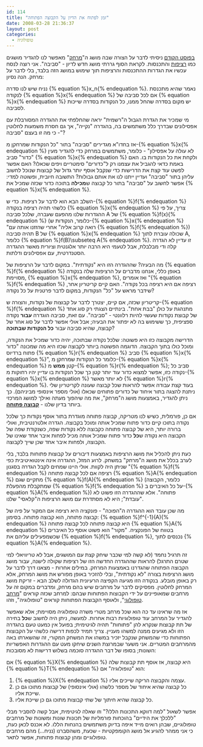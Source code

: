 ```yaml
---
id: 114
title: "זמן לפתוח את הדיון על הקבוצה הפתוחה"
date: 2008-03-28 21:36:37
layout: post
categories: 
  - טופולוגיה
---
```

<a href="http://www.gadial.net/?p=113">בפוסט הקודם</a> ניסיתי לדבר על הצורה שבה מושג ה"<a href="http://he.wikipedia.org/wiki/%D7%9E%D7%98%D7%A8%D7%99%D7%A7%D7%94">מרחק</a>" מאפשר לנו להגדיר מושגים כמו <a href="http://he.wikipedia.org/wiki/%D7%A8%D7%A6%D7%99%D7%A4%D7%95%D7%AA">רציפות</a> והתכנסות. לקראת הסוף גררתי מושג חדש לדיון - "סביבה". אני רוצה לנסח עכשיו את הגדרות ההתכנסות והרציפות תוך שימוש במושג הזה בלבד, בלי לדבר על מרחק. הנה נסיון:

נניח שיש לנו סדרה {% equation %}x_n{% endequation %}. נאמר שהיא מתכנסת לנקודה {% equation %}x{% endequation %} אם לכל סביבה של {% equation %}x{% endequation %} יש מקום בסדרה שהחל ממנו, כל הנקודות בסדרה שייכות לסביבה.

מי שמכיר את הגדרת הגבול ה"רשמית" יראה שהחלפתי את ההגדרה המסורבלת עם אפסילונים שבדרך כלל משתמשים בה, בהגדרה "נקייה", אך גם חסרת משמעות לחלוטין - כי מה זו בעצם "סביבה"?

אז בחדו"א מגדירים "סביבה" בתור "כל הנקודות שמרחקן מ-{% equation %}x{% endequation %} לא עולה על אפסילון" - כלומר, משתמשים במרחק כדי להגדיר מעין "כדור" סביב {% equation %}x{% endequation %} ולקחת את כל הנקודות בו. האם באמת כדאי להגביל את עצמנו רק ל"כדורים" סימטריים ויפים שכאלו? האם אפשר לפשט עוד קצת את הדרישות כדי שנקבל אוסף יותר גדול של קבוצות שנוכל לחשוב עליהן בתור "סביבה" ועדיין ייתנו לנו את אותם גבולות? התשובה חיובית, ופשוטה למדי: אפשר לחשוב על "סביבה" בתור כל קבוצה ש<strong>מכילה</strong> בתוכה כדור שכזה שמכיל את {% equation %}x{% endequation %}.

השלב הבא הוא לדבר על רציפות. כדי ש-{% equation %}f{% endequation %} כלשהי תהיה רציפה בנקודה {% equation %}x{% endequation %} צריך, על פי ההגדרות שלנו מהפעם שעברה, שלכל סביבה A של {% equation %}f(x){% endequation %} (כלומר, הנקודות ש-{% equation %}x{% endequation %} "רואה קרוב אליה"  אחרי שהזזנו אותה עם {% equation %}f{% endequation %}) תהיה סביבה B של {% equation %}x{% endequation %} שכולה עוברת לתוך A, כלומר {% equation %}f(B)\subseteq A{% endequation %}. זו עדיין לא הגדרה קלה ודי מבלבלת, אבל לטעמי היא הרבה יותר אלגנטית וציורית מאשר ההגדרה הסטנדרטית, עם אפסילונים ודלתות.

מה הבעיה? שההגדרה הזו היא "נקודתית". במקום לדבר על הרציפות של {% equation %}f{% endequation %} באופן כללי, אנחנו מדברים על הרציפות שלה בנקודה מסויימת, {% equation %}x{% endequation %}, ואז אומרים "{% equation %}f{% endequation %} רציפה אם היא רציפה בכל נקודה". האם קיים קריטריון אחר, שידבר מראש על "כל" הנקודות, במקום לדבר פרטנית על כל נקודה?

קריטריון שכזה, אם קיים, יצטרך לדבר על קבוצות של נקודות, והצורה ש-{% equation %}f{% endequation %} מתנהגת על כולן "בבת אחת". בינתיים הצגתי רק סוג אחד של קבוצת נקודות שעשוי להיות רלוונטי - "סביבה". עם זאת, סביבה הוגדרה <strong>עבור</strong> נקודה ספציפית, כך ששימוש בה לא יפתור את הבעיה; אבל אולי אפשר לדבר על סוג אחר של קבוצה, שהיא סביבה עבור <strong>כל הנקודות שבתוכה</strong>?

הדרישה מקבוצה כזו היא פשוטה: שלכל נקודה שבתוכה, יהיה כדור שמכיל את הנקודה, ומוכל כולו בתוך הקבוצה. הדוגמה הפשוטה ביותר לקבוצה שכזו היא מה שמכונה "כדור פתוח ברדיוס {% equation %}r{% endequation %} סביב {% equation %}x{% endequation %}", כלומר כל הנקודות שמרחקן מ-{% equation %}x{% endequation %} קטן <strong>ממש</strong> מ-{% equation %}r{% endequation %}; סביב כל נקודה כזו, אפשר למצוא כדור עוד יותר קטן כך שכל הנקודות בו עדיין יהיו רחוקות מ-{% equation %}x{% endequation %} לא יותר מאשר {% equation %}r{% endequation %}. בעוד קצת עבודה אפשר להראות שכל קבוצה שעונה לקריטריון שלי ניתנת להצגה בתור איחוד של כדורים פתוחים שכאלו (אולי מספר אינסופי מביניהם). כך ניתן להגדיר, באמצעות מושג ה"מרחק", את מה שיהפוך מעתה ואילך למושג המרכזי ביותר בדיון שלנו - <a href="http://he.wikipedia.org/wiki/%D7%A7%D7%91%D7%95%D7%A6%D7%94_%D7%A4%D7%AA%D7%95%D7%97%D7%94"><strong>קבוצה פתוחה</strong></a>.

אם כן, פורמלית, כשיש לנו מטריקה, קבוצה פתוחה מוגדרת בתור אוסף נקודות כך שלכל נקודה בתוכו קיים כדור פתוח שמכיל אותה ומוכל בקבוצה. הגדרה אלטרנטיבית, ואולי ברורה יותר, היא של קבוצה פתוחה כקבוצה ללא נקודות שפה, כשנקודת שפה של הקבוצה היא נקודה ש<strong>כל</strong> כדור פתוח שמכיל אותה מכיל לפחות איבר אחד שאינו של הקבוצה, ולפחות איבר אחד שכן שייך לקבוצה.

כעת ניתן להכליל את מושג הרציפות באמצעות דיבורים על קבוצות פתוחות בלבד, בלי לערב בכלל את מושג ה"מרחק" במשחק. לרוע המזל, ההגדרה אינה אינטואיטיבית כפי שניתן היה לקוות. אולי היינו שמחים לקבל הגדרה בסגנון "{% equation %}f{% endequation %} רציפה אם לכל קבוצה פתוחה {% equation %}A{% endequation %} מתקיים שגם {% equation %}f(A){% endequation %} (כלומר, הקבוצה שמתקבלת מהפעלת {% equation %}f{% endequation %} על כל האיברים ב-{% equation %}A{% endequation %}) פתוחה". אלא שההגדרה הזו פשוט לא "עובדת"; היא לא מסתדרת עם מושג הרציפות ה"קלאסי" שלנו.

מה שכן עובד הוא ההגדרה ה"הפוכה" - פונקציה היא רציפה אם המקור על פיה של קבוצה פתוחה, הוא קבוצה פתוחה. בסימון: {% equation %}f^{-1}(A){% endequation %} היא קבוצה פתוחה לכל קבוצה פתוחה {% equation %}A{% endequation %} בטווח של הפונקציה. "מקור" הוא פשוט אוסף כל האיברים שכשמפעילים עליהם את {% equation %}f{% endequation %}, נכנסים לתוך {% equation %}A{% endequation %}.

זה תרגיל נחמד (לא קשה למי שכבר שיחק קצת עם המושגים, אבל לא טריוויאלי למי שטרם התרגל) להראות שההגדרה החדשה הזו של רציפות שקולה לישנה, עבור מושג הקבוצה הפתוחה שהגדרנו באמצעות המרחק. במילים אחרות - מצאנו דרך לדבר על מושג הרציפות בצורה "לא נקודתית", ובלי להזכיר באופן מפורש את מושג המרחק, אלא רק באופן מובלע. בנקודה הזו מגיעה הקפיצה הרעיונית הגדולה לשלב הבא - זריקת מושג המרחק לחלוטין. מפסיקים לדבר על מרחבים שיש בהם מרחק, ומדברים במקום זה על מרחבים שמאופיינים על ידי הקבוצות הפתוחות שבהם: למרחב שכזה קוראים "<a href="http://he.wikipedia.org/wiki/%D7%9E%D7%A8%D7%97%D7%91_%D7%98%D7%95%D7%A4%D7%95%D7%9C%D7%95%D7%92%D7%99">מרחב טופולוגי</a>", ולאוסף הקבוצות הפתוחות קוראים "טופולוגיה", וזהו.

אז מה שראינו עד כה הוא שכל מרחב מטרי משרה טופולוגיה מסויימת; אלא שאפשר להגדיר על המרחב עוד טופולוגיות רבות אחרות. למעשה, ניתן היה לחשוב ש<strong>כל</strong> בחירה של תת קבוצות שנקרא להן "פתוחות" תהיה לגיטימית; בפועל אין כמעט טעם בהגדרה הזו ולא מגיעים ממנה למשהו מעניין. צריך תמיד לכפות דרישה כלשהי על הקבוצות הפתוחות כדי שהמשחק שנקבל יזכיר במשהו את המשחק המקורי, זה שהשארתו באה מהמרחבים המטריים. אני משער שבמרוצת השנים שיחקו מעט עם ההגדרות האפשריות השונות; בסופו של דבר ההגדרה סוכמה בשלוש דרישות לא מסובכות:

אם {% equation %}X{% endequation %} היא קבוצה, אז אוסף תת קבוצות שלה {% equation %}T{% endequation %} הוא  "טופולוגיה" אם:
<ol>
	<li>{% equation %}X{% endequation %} עצמה והקבוצה הריקה שייכים אליו.</li>
	<li>כל קבוצה שהיא איחוד של מספר כלשהו (אולי אינסופי) של קבוצות מתוכו גם כן שייכת אליו.</li>
	<li>כל קבוצה שהיא חיתוך של שתי קבוצות מתוכו גם כן שייכת אליו.</li>
</ol>
אפשר לשאול "למה דווקא התכונות הללו?" וזו שאלה לגיטימית, אבל קשה להסביר מבלי "ללכלך את הידיים" בהוכחות פורמליות של תכונות שונות ומשונות של מרחבים טופולוגיים, שבהן רואים מייד איפה בדיוק משתמשים בהנחות הללו. לא אכנס לכאן כעת, כי אני ממהר להגיע אל מושג הקומפקטיות - שכעת, משהסברנו (נניח...) מהם מרחבים טופולוגיים ומהן קבוצות פתוחות, אפשר לתאר.

